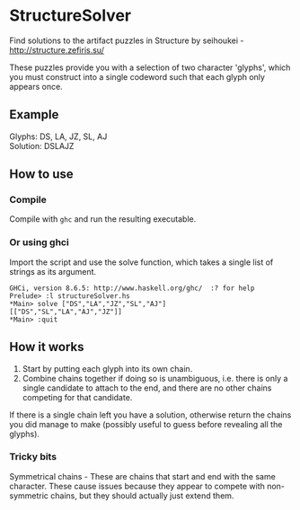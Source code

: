 # StructureSolver
Find solutions to the artifact puzzles in Structure by seihoukei - http://structure.zefiris.su/

These puzzles provide you with a selection of two character 'glyphs', which you must construct into a single codeword such that each glyph only appears once.

## Example
Glyphs: DS, LA, JZ, SL, AJ  
Solution: DSLAJZ

## How to use

### Compile
Compile with `ghc` and run the resulting executable.

### Or using ghci
Import the script and use the solve function, which takes a single list of strings as its argument.

```
GHCi, version 8.6.5: http://www.haskell.org/ghc/  :? for help
Prelude> :l structureSolver.hs
*Main> solve ["DS","LA","JZ","SL","AJ"]
[["DS","SL","LA","AJ","JZ"]]
*Main> :quit
```

## How it works
1. Start by putting each glyph into its own chain.  
2. Combine chains together if doing so is unambiguous, i.e. there is only a single candidate to attach to the end, and there are no other chains competing for that candidate.

If there is a single chain left you have a solution, otherwise return the chains you did manage to make (possibly useful to guess before revealing all the glyphs).

### Tricky bits
Symmetrical chains - These are chains that start and end with the same character. These cause issues because they appear to compete with non-symmetric chains, but they should actually just extend them.
